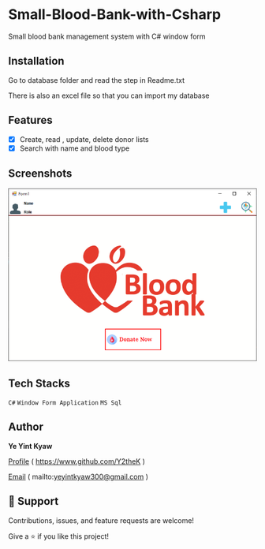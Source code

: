 # Small-Blood-Bank-with-Csharp
Small blood bank management system with C# window form

## Installation
Go to database folder and read the step in Readme.txt

There is also an excel file so that you can import my database

## Features
- [x] Create, read , update, delete donor lists
- [x] Search with name and blood type

##  Screenshots
![Demo](https://github.com/Y2theK/Small-Blood-Bank-with-Csharp/blob/main/demo%20images/demo.PNG "Main Form")

## Tech Stacks
`C#` `Window Form Application` `MS Sql`

## Author
**Ye Yint Kyaw**

[Profile](https://www.github.com/Y2theK) ( https://www.github.com/Y2theK )

[Email](mailto:yeyintkyaw300@gmail.com?subject=Hi "Hi!") ( mailto:yeyintkyaw300@gmail.com )

## 🤝 Support

Contributions, issues, and feature requests are welcome!

Give a ⭐️ if you like this project!
